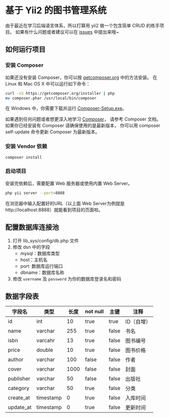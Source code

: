 # 基于 Yii2 的图书管理系统
由于最近在学习后端语言体系，所以打算用 yii2 做一个包含简单 CRUD 的练手项目。
如果有什么问题或者建议可以在 [issues](https://github.com/wuhuanda/yii2-lib-sys/issues) 中提出来哦~

## 如何运行项目

### 安装 Composer
如果还没有安装 Composer，你可以按 [getcomposer.org](https://getcomposer.org/download/) 中的方法安装。 在 Linux 和 Mac OS X 中可以运行如下命令：

```sh
curl -sS https://getcomposer.org/installer | php
mv composer.phar /usr/local/bin/composer
```

在 Windows 中，你需要下载并运行 [Composer-Setup.exe](https://getcomposer.org/Composer-Setup.exe)。

如果遇到任何问题或者想更深入地学习 [Composer](https://getcomposer.org/doc/)， 请参考 Composer 文档。 如果你已经安装有 Composer 请确保使用的是最新版本， 你可以用 composer self-update 命令更新 Composer 为最新版本。

### 安装 Vendor 依赖
```sh
composer install
```

### 启动项目
安装完依赖后，需要配置 Web 服务器或使用内置 Web Server。

```sh
php yii server --port=8888
```

在浏览器中输入配置好的URL（以上面 Web Server为例就是 http://localhost:8888）就能看到项目的页面啦。

## 配置数据库连接池
1. 打开 lib_sys/config/db.php 文件
2. 修改 dsn 中的字段
    - mysql：数据库类型
    - host：主机名
    - port: 数据库运行端口
    - dbname：数据库名称
3. 修改 `username` 及 `password` 为你的数据库登录名和密码

## 数据字段表
| 字段名 | 类型 | 长度 | not null | 主键 | 注释 | 
|---|---|---|---|---|---|
| id | int | 10 | true | true | ID（自增） |
| name | varchar | 255 | true | false | 书名 |
| isbn | varcahr | 13 | true | false | 图书编号 |
| price | double | 10 | true | false | 图书价格 |
| author | varchar | 100 | false | false |作者 |  
| cover | varchar | 1000 | false | false |封面 |
| publisher | varchar | 50 | false | false |出版社 |
| category | varchar | 50 | true | false | 分类 |
| create_at | timestamp | 0 | true | false |入库时间 |
| update_at | timestamp | 0 | true | false |更新时间 |